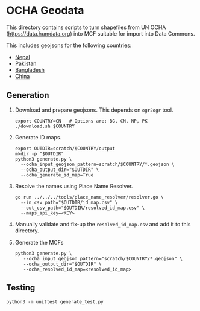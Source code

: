 # OCHA Geodata

This directory contains scripts to turn shapefiles from UN OCHA
(https://data.humdata.org) into MCF suitable for import into Data Commons.

This includes geojsons for the following countries:
* [Nepal](https://data.humdata.org/dataset/administrative-bounadries-of-nepal)
* [Pakistan](https://data.humdata.org/dataset/pakistan-administrative-level-0-1-2-and-3-boundary-polygons-lines-and-central-places)
* [Bangladesh](https://data.humdata.org/dataset/administrative-boundaries-of-bangladesh-as-of-2015#)
* [China](https://data.humdata.org/dataset/cod-ab-chn)

## Generation

1. Download and prepare geojsons.  This depends on `ogr2ogr` tool.

   ```
   export COUNTRY=CN   # Options are: BG, CN, NP, PK
   ./download.sh $COUNTRY
   ```

2. Generate ID maps.

    ```
    export OUTDIR=scratch/$COUNTRY/output
    mkdir -p "$OUTDIR"
    python3 generate.py \
      --ocha_input_geojson_pattern=scratch/$COUNTRY/*.geojson \
      --ocha_output_dir="$OUTDIR" \
      --ocha_generate_id_map=True
    ```

3. Resolve the names using Place Name Resolver.

   ```
   go run ../../../tools/place_name_resolver/resolver.go \
     --in_csv_path="$OUTDIR/id_map.csv" \
     --out_csv_path="$OUTDIR/resolved_id_map.csv" \
     --maps_api_key=<KEY>
   ```

4. Manually validate and fix-up the `resolved_id_map.csv` and add it to this
   directory.

5. Generate the MCFs

   ```
   python3 generate.py \
      --ocha_input_geojson_pattern="scratch/$COUNTRY/*.geojson" \
      --ocha_output_dir="$OUTDIR" \
      --ocha_resolved_id_map=<resolved_id_map>
   ```

## Testing

```
python3 -m unittest generate_test.py
```

